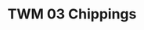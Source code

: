 ---
layout: product
title: "TWM 03 Chippings"
price: "1000" 
desc: "Časopis"
img_path: "/assets/img/AMIG4502.jpg"
brand: "N/A"
available: true
special_offer: false
new: false
soon: false
cat: "0Knjige,"
subcat: "0Knjige,"
subsubcat: "0N/A"
sifra: "AMIG4502"
---